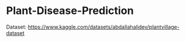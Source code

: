 # Plant-Disease-Prediction
Dataset: https://www.kaggle.com/datasets/abdallahalidev/plantvillage-dataset
